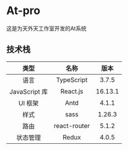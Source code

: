 # At-pro

这是为天外天工作室开发的At系统

## 技术栈

|     类型      |     名称     |  版本   |
| :-----------: | :----------: | :-----: |
|     语言      |  TypeScript  |  3.7.5  |
| JavaScript 库 |   React.js   | 16.13.1 |
|    UI 框架    |     Antd     |  4.1.1  |
|     样式      |     sass     | 1.26.3  |
|     路由      | react-router |  5.1.2  |
|   状态管理    |    Redux     |  4.0.5  |